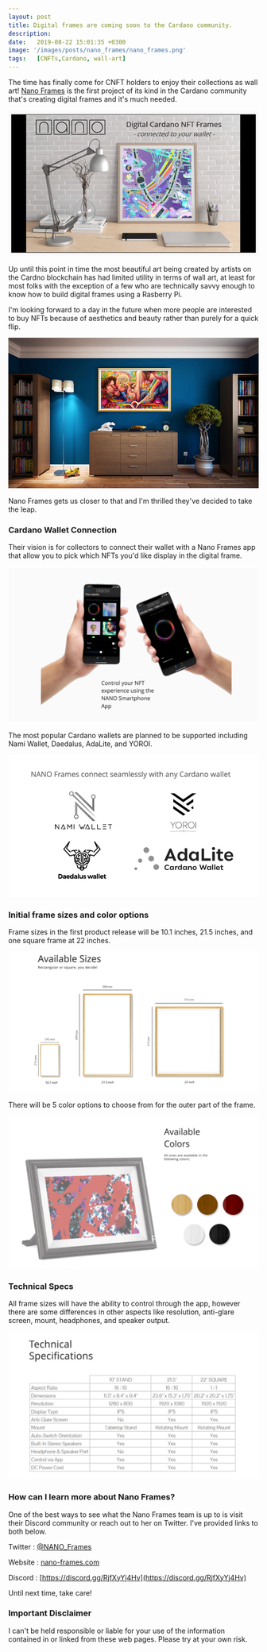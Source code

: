 ```yaml
---
layout: post
title: Digital frames are coming soon to the Cardano community.
description: 
date:   2019-08-22 15:01:35 +0300
image: '/images/posts/nano_frames/nano_frames.png'
tags:   [CNFTs,Cardano, wall-art]
---
```


The time has finally come for CNFT holders to enjoy their collections as wall art! [Nano Frames](https://twitter.com/NANO_Frames) is the first project of its kind in the Cardano community that's creating digital frames and it's much needed. 

![](/images/posts/nano_frames/nano_frames_2.png) 

Up until this point in time the most beautiful art being created by artists on the Cardno blockchain has had limited utility in terms of wall art, at least for most folks with the exception of a few who are technically savvy enough to know how to build digital frames using a Rasberry Pi.

I'm looking forward to a day in the future when more people are interested to buy NFTs because of aesthetics and beauty rather than purely for a quick flip.  

![](/images/posts/nano_frames/nano_frames_7.jpeg) 

Nano Frames gets us closer to that and I'm thrilled they've decided to take the leap. 

### Cardano Wallet Connection
Their vision is for collectors to connect their wallet with a Nano Frames app that allow you to pick which NFTs you'd like display in the digital frame. 

![](/images/posts/nano_frames/nano_frames_8.png) 

The most popular Cardano wallets are planned to be supported including Nami Wallet, Daedalus, AdaLite, and YOROI. 

![](/images/posts/nano_frames/nano_frames_3.png) 

### Initial frame sizes and color options
Frame sizes in the first product release will be 10.1 inches, 21.5 inches, and one square frame at 22 inches. 

![](/images/posts/nano_frames/nano_frames_4.png) 

There will be 5 color options to choose from for the outer part of the frame.

![](/images/posts/nano_frames/nano_frames_9.png) 

### Technical Specs
All frame sizes will have the ability to control through the app, however there are some differences in other aspects like resolution, anti-glare screen, mount, headphones, and speaker output. 

![](/images/posts/nano_frames/nano_frames_5.png) 

### How can I learn more about Nano Frames? 
One of the best ways to see what the Nano Frames team is up to is visit their Discord community or reach out to her on Twitter. I've provided links to both below. 

Twitter : [@NANO_Frames](https://twitter.com/NANO_Frames)  

Website : [nano-frames.com](https://www.nano-frames.com/)

Discord : [https://discord.gg/RjfXyYj4Hv](https://discord.gg/RjfXyYj4Hv)

Until next time, take care! 

### Important Disclaimer
I can't be held responsible or liable for your use of the information contained in or linked from these web pages. Please try at your own risk.
